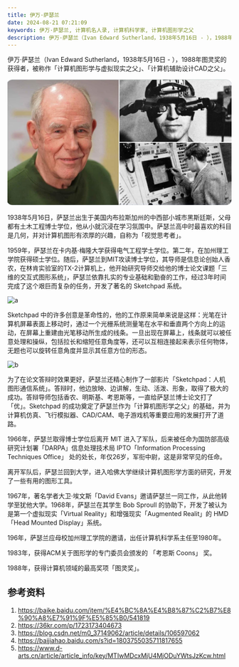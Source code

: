 ```yaml
---
title: 伊万·萨瑟兰
date: 2024-08-21 07:21:09
keywords: 伊万·萨瑟兰, 计算机名人录, 计算机科学家, 计算机图形学之父
description: 伊万·萨瑟兰（Ivan Edward Sutherland，1938年5月16日 - ），1988年图灵奖的获得者，被称作「计算机图形学与虚拟现实之父」、「计算机辅助设计CAD之父」。
---
```


伊万·萨瑟兰（Ivan Edward Sutherland，1938年5月16日 - ），1988年图灵奖的获得者，被称作「计算机图形学与虚拟现实之父」、「计算机辅助设计CAD之父」。

![img](20240821-ivan-sutherland/VR-pioneer-Ivan-Sutherland.jpg)

1938年5月16日，萨瑟兰出生于美国内布拉斯加州的中西部小城市黑斯廷斯，父母都有土木工程博士学位，他从小就沉浸在学习氛围中。萨瑟兰高中时最喜欢的科目是几何，并对计算机图形有浓厚的兴趣，自称为「视觉思考者」。

1959年，萨瑟兰在卡内基·梅隆大学获得电气工程学士学位。第二年，在加州理工学院获得硕士学位。随后，萨瑟兰到MIT攻读博士学位，其导师是信息论创始人香农，在林肯实验室的TX-2计算机上，他开始研究导师交给他的博士论文课题「三维的交互式图形系统」，萨瑟兰依靠扎实的专业基础和勤奋的工作，经过3年时间完成了这个艰巨而复杂的任务，开发了著名的 Sketchpad 系统。

![a](20240821-ivan-sutherland/a.gif)

Sketchpad 中的许多创意是革命性的，他的工作原来简单来说是这样：光笔在计算机屏幕表面上移动时，通过一个光栅系统测量笔在水平和垂直两个方向上的运动，在屏幕上重建由光笔移动所生成的线条。一旦出现在屏幕上，线条就可以被任意处理和操纵，包括拉长和缩短任意角度等，还可以互相连接起来表示任何物体，无题也可以旋转任意角度并显示其任意方位的形态。

![b](20240821-ivan-sutherland/b.gif)

为了在论文答辩时效果更好，萨瑟兰还精心制作了一部影片「Sketchpad：人机图形通信系统」。答辩时，他边放映、边讲解，生动、活泼、形象，取得了极大的成功。答辩导师包括香农、明斯基、考恩斯等，一直给萨瑟兰博士论文打了「优」。Sketchpad 的成功奠定了萨瑟兰作为「计算机图形学之父」的基础，并为计算机仿真、飞行模拟器、CAD/CAM、电子游戏机等重要应用的发展打开了道路。

1966年，萨瑟兰取得博士学位后离开 MIT 进入了军队，后来被任命为国防部高级研究计划署「DARPA」信息处理技术局 IPTO「Information Processing Techniques Office」 处的处长，年仅26岁，军衔中尉，这是非常罕见的任命。

离开军队后，萨瑟兰回到大学，进入哈佛大学继续计算机图形学方面的研究，开发了一些有用的图形工具。

1967年，著名学者大卫·埃文斯「David Evans」邀请萨瑟兰一同工作，从此他转学至犹他大学。1968年，萨瑟兰在其学生 Bob Sproull 的协助下，开发了被认为是第一个虚拟现实「Virtual Reality」和增强现实「Augmented Realit」的 HMD「Head Mounted Display」系统。

196年，萨瑟兰应母校加州理工学院的邀请，出任计算机科学系主任至1980年。

1983年，获得ACM关于图形学的专门委员会颁发的 「考恩斯 Coons」 奖。

1988年，获得计算机领域的最高奖项「图灵奖」。

## 参考资料
1. https://baike.baidu.com/item/%E4%BC%8A%E4%B8%87%C2%B7%E8%90%A8%E7%91%9F%E5%85%B0/541819
2. https://36kr.com/p/1723173404673
3. https://blog.csdn.net/m0_37149062/article/details/106597062
4. https://baijiahao.baidu.com/s?id=1803755035711817655
5. https://www.d-arts.cn/article/article_info/key/MTIwMDcxMjU4MjODuYWtsJzKcw.html